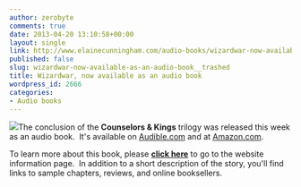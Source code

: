 ```yaml
---
author: zerobyte
comments: true
date: 2013-04-20 13:10:58+00:00
layout: single
link: http://www.elainecunningham.com/audio-books/wizardwar-now-available-as-an-audio-book__trashed/
published: false
slug: wizardwar-now-available-as-an-audio-book__trashed
title: Wizardwar, now available as an audio book
wordpress_id: 2666
categories:
- Audio books
---
```


[![](http://www.elainecunningham.com/wp-content/uploads/2011/10/Wizardwar-182x300.jpg)](http://www.elainecunningham.com/wp-content/uploads/2011/10/Wizardwar.jpg)The conclusion of the **Counselors & Kings** trilogy was released this week as an audio book.  It's available on [Audible.com](http://www.audible.com/pd/ref=sr_2_5?asin=B00CD7R9AM&qid=1366463007&sr=2-5) and at [Amazon.com](http://www.amazon.com/The-Wizardwar-Forgotten-Realms-Counselors/dp/B00CDIX3V0/ref=sr_1_1?ie=UTF8&qid=1366463180&sr=8-1&keywords=audio+books%2C+wizardwar%2C+Elaine+Cunningham).

To learn more about this book, please **[click here](http://www.elainecunningham.com/books/forgotten-realms/the-wizardwar-info/)** to go to the website information page.  In addition to a short description of the story, you'll find links to sample chapters, reviews, and online booksellers.


